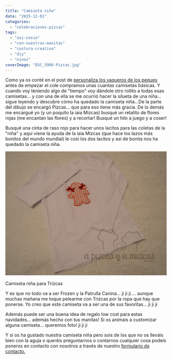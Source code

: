 ```yaml
---
title: "Camiseta niña"
date: "2015-12-01"
categories:
  - "celebraciones-pizcas"
tags:
  - "asi-cosia"
  - "con-nuestras-manitas"
  - "costura-creativa"
  - "diy"
  - "ninos"
coverImage: "DSC_3996-Pizcas.jpg"
---
```


Como ya os conté en el post de [personaliza los vaqueros de los peques](/personaliza-los-vaqueros-de-los-peques/) antes de empezar el cole compramos unas cuantas camisetas básicas. Y cuando voy teniendo algo de "tiempo" voy dándole otro rollito a todas esas camisetas... y con una de ella se me ocurrió hacer la silueta de una niña... sigue leyendo y descubre cómo ha quedado la camiseta niña...De la parte del dibujo se encargó Pizcas... que para eso tiene más gracia. De lo demás me encargué yo (y un poquito la iaia Mizcas) busqué un retalito de flores rojas (me encantan las flores) y a recortar! Busqué un hilo a juego y a coser!

Busqué una cinta de raso rojo para hacer unos lacitos para las coletas de la "niña" y aquí viene la ayuda de la iaia Mizcas (que hace los lazos más bonitos del mundo mundial) le cosí los dos lacitos y así de bonita nos ha quedado la camiseta niña.

![](images/DSC_3996-Pizcas.jpg)

Camiseta niña para Trizcas

Y es que no todo va a ser Frozen y la Patrulla Canina... ji ji ji.... aunque muchas mañana me toque pelearme con Trizcas por la ropa que hay que ponerse. Yo creo que este camiseta va a ser una de sus favoritas... ji ji ji

Además puede ser una buena idea de regalo low cost para estas navidades... además hecho con tus manitas! Si os animais a customizar alguna camiseta... queremos foto! ji ji ji

Y si os ha gustado nuestra camiseta niña pero sois de los que no os lleváis bien con la aguja o queréis preguntarnos o contarnos cualquier cosa podeís poneros en contacto con nosotros a través de nuestro [formulario de contacto.](/contacto/)

